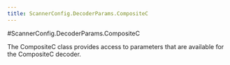```yaml
---
title: ScannerConfig.DecoderParams.CompositeC
---
```

#ScannerConfig.DecoderParams.CompositeC

The CompositeC class provides access to parameters that are
 available for the CompositeC decoder.

